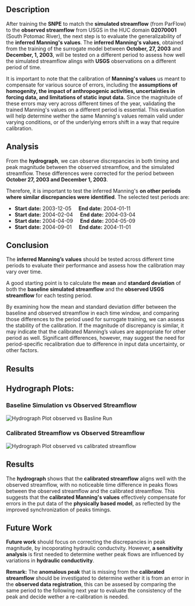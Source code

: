 ## Description
After training the **SNPE** to match the **simulated streamflow** (from ParFlow) to the **observed streamflow** from USGS in the HUC domain **02070001** (South Potomac River), the next step is to evaluate the generalizability of the **inferred Manning's values**. The **inferred Manning's values**, obtained from the training of the surrogate model between **October, 27, 2003** and **December, 1, 2003**, will be tested on a different period to assess how well the simulated streamflow alings with **USGS** observations on a different period of time. 

It is important to note that the calibration of **Manning's values** us meant to compensate for various source of errors, including the **assumptions of homogenity, the impact of anthropogenic activities, uncertainties in forcing data, and limitations of static input data.** Since the magnitude of these errors may very across different times of the year, validating the trained Manning's values on a different period is essential. This evaluation will help determine wether the same Manning's values remain valid under varying conditions, or of the underlying errors shift in a way that require calibration. 





## Analysis 
From the **hydrograph**, we can observe discrepancies in both timing and peak magnitude between the observed streamflow, and the simulated streamflow. These differences were corrected for the period between **October 27, 2003 and December 1, 2003**.

Therefore, it is important to test the inferred Manning's **on other periods where similar discrepancies were identified**. The selected test periods are:

- **Start date:** 2003-12-05 &nbsp;&nbsp;&nbsp; **End date:** 2004-01-11  
- **Start date:** 2004-02-04 &nbsp;&nbsp;&nbsp; **End date:** 2004-03-04  
- **Start date:** 2004-04-09 &nbsp;&nbsp;&nbsp; **End date:** 2004-05-09  
- **Start date:** 2004-09-01 &nbsp;&nbsp;&nbsp; **End date:** 2004-11-01




## Conclusion 
The **inferred Manning’s values** should be tested across different time periods to evaluate their performance and assess how the calibration may vary over time.

A good starting point is to calculate the **mean** and **standard deviation** of both the **baseline simulated streamflow** and the **observed USGS streamflow** for each testing period. 

By examining how the mean and standard deviation differ between the baseline and observed streamflow in each time window, and comparing those differences to the period used for surrogate training, we can assess the stability of the calibration. If the magnitude of discrepancy is similar, it may indicate that the calibrated Manning’s values are appropriate for other period as well. Significant differences, however, may suggest the need for period-specific recalibration due to difference in input data uncertainty, or other factors.


## Results 

## Hydrograph Plots: 
### Baseline Simulation vs Observed Streamflow
![Hydrograph Plot observed vs Basline Run](hydrograph_baseline_observed_01608500.png)
### Calibrated Streamflow vs Observed Streamflow 
![Hydrograph Plot observed vs calibrated streamflow](hydrograph_calibrated_observed_01608500.png)

## Results 
The **hydrograph** shows that the **calibrated streamflow** aligns well with the observed streamflow, with no noticeable time difference in peaks flows between the observed streamflow and the calibrated streamflow. This suggests that the **calibrated Manning's values** effectively compensate for errors in the put data of the **physically based model**, as reflected by the improved synchronization of peaks timings. 


## Future Work 

**Future work** should focus on correcting the discrepancies in peak magnitude, by incoporating hydraulic conductvity. However, **a sensitivity analysis** is first needed to determine wether peak flows are influenced by variations in **hydraulic conductivity**. 

**Remark:** The **anomalous peak** that is missing from the **calibrated streamflow** should be investigated to determine wether it is from an error in the **observed data registration**, this can be assesed by comparing the same period to the following next year to evaluate the consistency of the peak and decide wether a re-calibration is needed.

